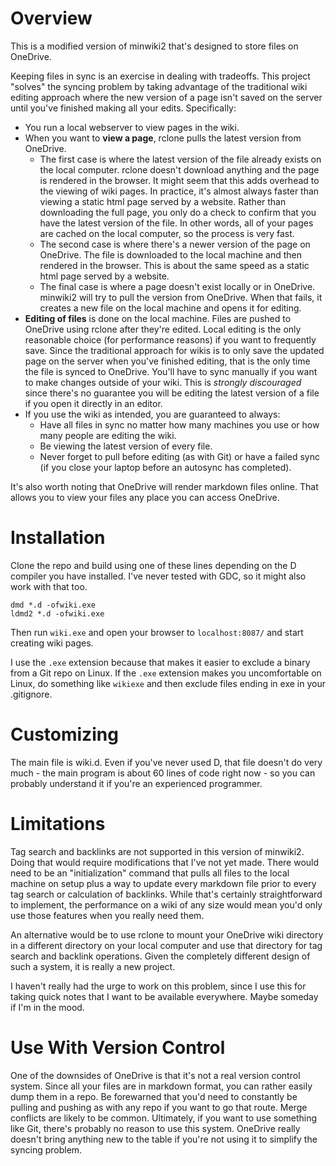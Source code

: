 # Overview

This is a modified version of minwiki2 that's designed to store files on OneDrive. 

Keeping files in sync is an exercise in dealing with tradeoffs. This project "solves" the syncing problem by taking advantage of the traditional wiki editing approach where the new version of a page isn't saved on the server until you've finished making all your edits. Specifically:

- You run a local webserver to view pages in the wiki.
- When you want to **view a page**, rclone pulls the latest version from OneDrive. 
  - The first case is where the latest version of the file already exists on the local computer. rclone doesn't download anything and the page is rendered in the browser. It might seem that this adds overhead to the viewing of wiki pages. In practice, it's almost always faster than viewing a static html page served by a website. Rather than downloading the full page, you only do a check to confirm that you have the latest version of the file. In other words, all of your pages are cached on the local computer, so the process is very fast.
  - The second case is where there's a newer version of the page on OneDrive. The file is downloaded to the local machine and then rendered in the browser. This is about the same speed as a static html page served by a website. 
  - The final case is where a page doesn't exist locally or in OneDrive. minwiki2 will try to pull the version from OneDrive. When that fails, it creates a new file on the local machine and opens it for editing.
- **Editing of files** is done on the local machine. Files are pushed to OneDrive using rclone after they're edited. Local editing is the only reasonable choice (for performance reasons) if you want to frequently save. Since the traditional approach for wikis is to only save the updated page on the server when you've finished editing, that is the only time the file is synced to OneDrive. You'll have to sync manually if you want to make changes outside of your wiki. This is *strongly discouraged* since there's no guarantee you will be editing the latest version of a file if you open it directly in an editor.
- If you use the wiki as intended, you are guaranteed to always:
  - Have all files in sync no matter how many machines you use or how many people are editing the wiki. 
  - Be viewing the latest version of every file.
  - Never forget to pull before editing (as with Git) or have a failed sync (if you close your laptop before an autosync has completed).

It's also worth noting that OneDrive will render markdown files online. That allows you to view your files any place you can access OneDrive.

# Installation

Clone the repo and build using one of these lines depending on the D compiler you have installed. I've never tested with GDC, so it might also work with that too.

```
dmd *.d -ofwiki.exe
ldmd2 *.d -ofwiki.exe
```

Then run `wiki.exe` and open your browser to `localhost:8087/` and start creating wiki pages.

I use the `.exe` extension because that makes it easier to exclude a binary from a Git repo on Linux. If the `.exe` extension makes you uncomfortable on Linux, do something like `wikiexe` and then exclude files ending in exe in your .gitignore.

# Customizing

The main file is wiki.d. Even if you've never used D, that file doesn't do very much - the main program is about 60 lines of code right now - so you can probably understand it if you're an experienced programmer.

# Limitations

Tag search and backlinks are not supported in this version of minwiki2. Doing that would require modifications that I've not yet made. There would need to be an "initialization" command that pulls all files to the local machine on setup plus a way to update every markdown file prior to every tag search or calculation of backlinks. While that's certainly straightforward to implement, the performance on a wiki of any size would mean you'd only use those features when you really need them.

An alternative would be to use rclone to mount your OneDrive wiki directory in a different directory on your local computer and use that directory for tag search and backlink operations. Given the completely different design of such a system, it is really a new project.

I haven't really had the urge to work on this problem, since I use this for taking quick notes that I want to be available everywhere. Maybe someday if I'm in the mood.

# Use With Version Control

One of the downsides of OneDrive is that it's not a real version control system. Since all your files are in markdown format, you can rather easily dump them in a repo. Be forewarned that you'd need to constantly be pulling and pushing as with any repo if you want to go that route. Merge conflicts are likely to be common. Ultimately, if you want to use something like Git, there's probably no reason to use this system. OneDrive really doesn't bring anything new to the table if you're not using it to simplify the syncing problem.
